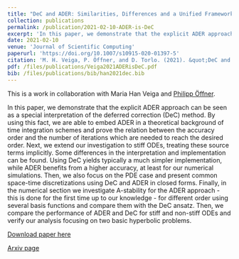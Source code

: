 ```yaml
---
title: "DeC and ADER: Similarities, Differences and a Unified Framework"
collection: publications
permalink: /publication/2021-02-10-ADER-is-DeC
excerpt: 'In this paper, we demonstrate that the explicit ADER approach can be seen as a special interpretation of the deferred correction (DeC) method. [Download paper](/files/publications/Veiga2021ADERisDeC.pdf)'
date: 2021-02-10
venue: 'Journal of Scientific Computing'
paperurl: 'https://doi.org/10.1007/s10915-020-01397-5'
citation: 'M. H. Veiga, P. Öffner, and D. Torlo. (2021). &quot;DeC and ADER: Similarities, Differences and a Unified Framework.&quot; <i>Journal of Scientific Computing</i>, 87, 2 (2021). https://doi.org/10.1007/s10915-020-01397-5.'
pdf: /files/publications/Veiga2021ADERisDeC.pdf
bib: /files/publications/bib/han2021dec.bib
---
```

This is a work in collaboration with Maria Han Veiga and [Philipp Öffner](https://philippoeffner.de/).

In this paper, we demonstrate that the explicit ADER approach can be seen as a special interpretation of the deferred correction (DeC) method.
By using this fact, we are able to embed ADER in a theoretical background of time integration schemes and prove the relation between the accuracy order and the number of iterations which are needed to reach the desired order.
Next, we extend our investigation to stiff ODEs, treating these source terms implicitly. Some differences in the interpretation and implementation can be found. Using DeC yields typically a much simpler implementation, while ADER benefits from a higher accuracy, at least for our numerical simulations.  Then, we also focus on the PDE case and present common space-time discretizations using DeC and ADER in closed forms.
Finally, in the numerical section we investigate A-stability for the ADER approach - this is done for the first time up to our knowledge - for different order using several basis functions and compare them with the DeC ansatz. Then, we compare the performance of ADER and DeC for stiff and non-stiff ODEs and verify our analysis focusing on two basic hyperbolic problems.


[Download paper here](/files/publications/Veiga2021ADERisDeC.pdf)

[Arxiv page](https://arxiv.org/abs/2002.11764)
